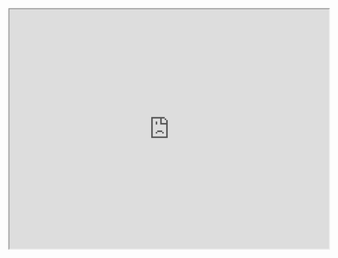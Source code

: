 <iframe src="https://drive.google.com/file/d/1w4mO9XtJSKm4QNFnAIvwH8U_ethXPRn-/preview" width="640" height="480"></iframe>

